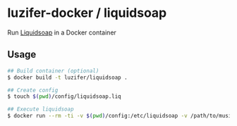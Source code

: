 # luzifer-docker / liquidsoap

Run [Liquidsoap](https://github.com/savonet/liquidsoap) in a Docker container

## Usage

```bash
## Build container (optional)
$ docker build -t luzifer/liquidsoap .

## Create config
$ touch $(pwd)/config/liquidsoap.liq

## Execute liquidsoap
$ docker run --rm -ti -v $(pwd)/config:/etc/liquidsoap -v /path/to/music:/data luzifer/liquidsoap
```
